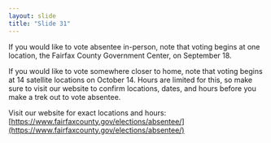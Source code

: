 ```yaml
---
layout: slide
title: "Slide 31"
---
```


If you would like to vote absentee in-person, note that voting begins at one location, the Fairfax County Government Center, on September 18.

If you would like to vote somewhere closer to home, note that voting begins at 14 satellite locations on October 14. Hours are limited for this, so make sure to visit our website to confirm locations, dates, and hours before you make a trek out to vote absentee.

Visit our website for exact locations and hours: [https://www.fairfaxcounty.gov/elections/absentee/](https://www.fairfaxcounty.gov/elections/absentee/)
